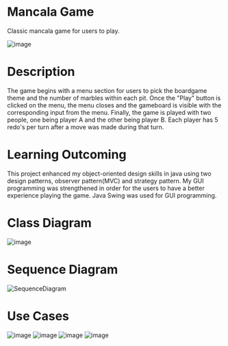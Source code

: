 # Mancala Game
 Classic mancala game for users to play.

![image](https://user-images.githubusercontent.com/54566871/103382355-9c757480-4aa3-11eb-968d-6fe28f25c7ef.png)

# Description
The game begins with a menu section for users to pick the boardgame theme and the number of marbles within each pit. Once the "Play" button is clicked on the menu, the menu closes and the gameboard is visible with the corresponding input from the menu. Finally, the game is played with two people, one being player A and the other being player B. Each player has 5 redo's per turn after a move was made during that turn.

# Learning Outcoming
This project enhanced my object-oriented design skills in java using two design patterns, observer pattern(MVC) and strategy pattern. My GUI programming was strengthened in order for the users to have a better experience playing the game. Java Swing was used for GUI programming.

# Class Diagram
![image](https://user-images.githubusercontent.com/54566871/103383746-c0878480-4aa8-11eb-862a-f40c8d8b0298.png)

# Sequence Diagram
![SequenceDiagram](https://user-images.githubusercontent.com/54566871/103383856-2a079300-4aa9-11eb-86c0-f4a999597b76.png)

# Use Cases
![image](https://user-images.githubusercontent.com/54566871/103383929-63d89980-4aa9-11eb-8d90-4d11f1a36f90.png)
![image](https://user-images.githubusercontent.com/54566871/103383959-8074d180-4aa9-11eb-9301-149e150f1d6d.png)
![image](https://user-images.githubusercontent.com/54566871/103383991-997d8280-4aa9-11eb-943a-bb5d3901745b.png)
![image](https://user-images.githubusercontent.com/54566871/103384002-a1d5bd80-4aa9-11eb-957f-e0ef99fdf0e8.png)
